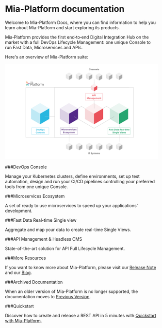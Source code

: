 # Mia-Platform documentation


Welcome to Mia-Platform Docs, where you can find information to help you learn about Mia-Platform and start exploring its products.


Mia‑Platform provides the first end‑to‑end Digital Integration Hub on the market with a full DevOps Lifecycle Management: one unique Console to run Fast Data, Microservices and APIs.


Here's an overview of Mia-Platform suite:


![Mia-Platform](img/overviewprodotti.png)


###DevOps Console

Manage your Kubernetes clusters, define environments, set up test automation, design and run your CI/CD pipelines controlling your preferred tools from one unique Console.


###Microservices Ecosystem

A set of ready to use microservices to speed up your applications’ development.


###Fast Data Real-time Single view

Aggregate and map your data to create real-time Single Views.


###API Management & Headless CMS

State-of-the-art solution for API Full Lifecycle Management.


###More Resources

If you want to know more about Mia-Platform, please visit our [Release Note](release_notes/platform_releasenotes.md) and our [Blog](https://blog.mia-platform.eu/en).


###Archived Documentation

When an older version of Mia-Platform is no longer supported, the documentation moves to [Previous Version](previous_versions/v4/docs/index.md).


###Quickstart

Discover how to create and release a REST API in 5 minutes with [Quickstart with Mia-Platform](development_suite/api-console/api-design/quick_rest_api.md).
